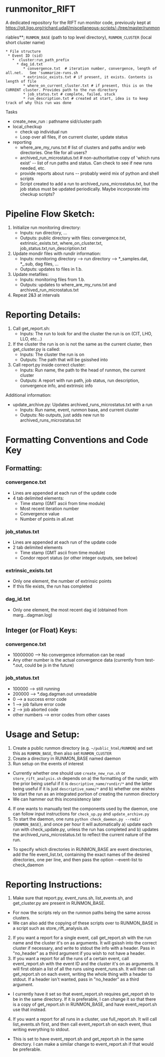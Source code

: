 # runmonitor_RIFT

A dedicated repository for the RIFT run monitor code, previously kept at https://git.ligo.org/richard.udall/miscellaneous-scripts/-/tree/master/runmon

riables**; ``RUNMON_BASE`` (path to top level directory), ``RUNMON_CLUSTER`` (local short cluster name)

```
* File structure
 * Event ID (sid)
   *  cluster:run_path_prefix
     * dag_id.txt
        * convergence.txt  # iteration number, convergence, length of all.net.   See 'summarize-runs.sh
        * extrinsic_exists.txt # if present, it exists. Contents is length of file
        * where_on_current_cluster.txt # if present, this is on the CURRENT cluster. Provides path to the run directory
        * job_status.txt # complete, failed, stuck
        * run_description.txt # created at start, idea is to keep track of why this run was done

```


Tasks
* create_new_run : pathname  sid/cluster:path
* local_checkup
   * check up individual run
   * Loop over all files, if on current cluster, update status
* reporting
  * where_are_my_runs.txt  # list of clusters and paths and/or web directories.  One file for all users?
  * archived_run_microstatus.txt # non-authoritative copy of 'which runs exist' -- list of run paths and status. Can check to see if new runs needed, etc.
  * provide reports about runs -- probably weird mix of python and shell scripts
  * Script created to add a run to archived_runs_microstatus.txt, but the job status must be updated periodically. Maybe incorporate into checkup scripts?


# Pipeline Flow Sketch:

1. Initialize run monitoring directory:
    * Inputs: run directory, ...
    * Outputs: public directory with files: convergence.txt, extrinsic\_exists.txt, where\_on\_cluster.txt, job\_status.txt,run\_description.txt
2. Update mondir files with rundir information:
    * Inputs: monitoring directory --> run directory --> *\_samples.dat, *\_.sub, dag files, ...
    * Outputs: updates to files in 1.b.
3. Update metafiles:
    * Inputs: monitoring files from 1.b.
    * Outputs: updates to where\_are\_my\_runs.txt and archived\_run\_microstatus.txt
4. Repeat 2&3 at intervals

# Reporting Details:

1. Call get_report.sh:
    * Inputs: The run to look for and the cluster the run is on (CIT, LHO, LLO, etc...)
2. If the cluster the run is on is not the same as the current cluster, then get_cluster.py is called:
    * Inputs: The cluster the run is on
    * Outputs: The path that will be gsisshed into
3. Call report.py inside correct cluster:
    * Inputs: Run name, the path to the head of runmon, the current cluster
    * Outputs: A report with run path, job status, run description, convergence info, and extrinsic info

Additional information:
* update_archive.py: Updates archived_runs_microstatus.txt with a run
    * Inputs: Run name, event, runmon base, and current cluster
    * Outputs: No outputs, just adds new run to archived_runs_microstatus.txt


# Formatting Conventions and Code Key
## Formatting:
### convergence.txt
* Lines are appended at each run of the update code
* 4 tab delimited elements:
    * Time stamp (GMT ascii from time module)
    * Most recent iteration number
    * Convergence value
    * Number of points in all.net

### job\_status.txt
* Lines are appended at each run of the update code
* 2 tab delimited elements
    * Time stamp (GMT ascii from time module)
    * Condor report status (or other integer outputs, see below)

### extrinsic\_exists.txt
* Only one element, the number of extrinsic points
* If this file exists, the run has completed

### dag\_id.txt
* Only one element, the most recent dag id (obtained from marg...dagman.log)

## Integer (or Float) Keys:
### convergence.txt
* 10000000 --> No convergence information can be read
* Any other number is the actual convergence data (currently from test-*.out, could be js in the future)

### job\_status.txt
* 100000 --> still running
* 200000 --> *.dag.dagman.out unreadable
* 0 --> a success error code
* 1 --> job failure error code
* 2 --> job aborted code
* other numbers --> error codes from other cases



# Usage and Setup:
1. Create a public runmon directory (e.g. `~/public_html/RUNMON`) and set this as `RUNMON_BASE`, then also set `RUNMON_CLUSTER`
2. Create a directory in RUNMON_BASE named daemon
3. Run setup on the events of interest
* Currently whether one should use `create_new_run.sh` or `store_rift_analysis.sh` depends on a) the formatting of the rundir, with the prior being useful if it is `descriptive_name/rundir/*` and the latter being useful if it is just `descriptive_name/*` and b) whether one wishes to start the run as an integrated portion of creating the runmon directory
* We can hammer out this inconsistency later
4. If one wants to manually test the components used by the daemon, one can follow input instructions for `check_up.py` and `update_archive.py`
5. To start the daemon, one runs `python check_daemon.py --rmdir {RUNMON_BASE}`, and once per hour it will automatically a) update each run with check\_update.py, unless the run has completed and b) updates the archived\_runs\_microstatus.txt to reflect the current nature of the run.
* To specify which directories in RUNMON\_BASE are event directories, add the file event\_list.txt, containing the exact names of the desired directories, one per line, and then pass the option --event-list to check_daemon
# Reporting Instructions:
1. Make sure that report.py, event_runs.sh, list_events.sh, and get_cluster.py are present in RUNMON_BASE.
* For now the scripts rely on the runmon paths being the same across clusters.
* We can also add the copying of these scripts over to RUNMON_BASE in a script such as store_rift_analysis.sh.
2. If you want a report for a single event, call get_report.sh with the run name and the cluster it's on as arguments. It will gsissh into the correct cluster if necessary, and write to stdout the info with a header. Pass in "no_header" as a third argument if you wish to not have a header.
3. If you want a report for all the runs of a certain event, call event_report.sh with the event ID and the cluster it's on as arguments. It will first obtain a list of all the runs using event_runs.sh. It will then call get_report.sh on each event, writing the whole thing with a header to stdout. If a header isn't wanted, pass in "no_header" as a third argument.
* I currently have it set so that event_report.sh requires get_report sh to be in the same directory. If it is preferable, I can change it so that there is a copy of get_report.sh in RUNMON_BASE, and have event_report.sh use that instead.
4. If you want a report for all runs in a cluster, use full_report.sh. It will call list_events.sh first, and then call event_report.sh on each event, thus writing everything to stdout.
* This is set to have event_report.sh and get_report.sh in the same directory. I can make a similar change to event_report.sh if that would be preferable.


